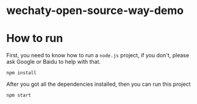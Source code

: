 # wechaty-open-source-way-demo

# How to run
First, you need to know how to run a `node.js` project, if you don't, please ask Google or Baidu to help with that.

```shell
npm install
```

After you got all the dependencies installed, then you can run this project

```shell
npm start
```
